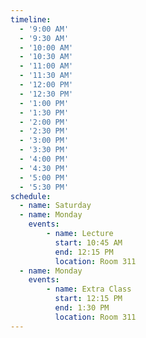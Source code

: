 ```yaml
---
timeline:
  - '9:00 AM'
  - '9:30 AM'
  - '10:00 AM'
  - '10:30 AM'
  - '11:00 AM'
  - '11:30 AM'
  - '12:00 PM'
  - '12:30 PM'
  - '1:00 PM'
  - '1:30 PM'
  - '2:00 PM'
  - '2:30 PM'
  - '3:00 PM'
  - '3:30 PM'
  - '4:00 PM'
  - '4:30 PM'
  - '5:00 PM'
  - '5:30 PM'
schedule:
  - name: Saturday
  - name: Monday
    events:
        - name: Lecture
          start: 10:45 AM
          end: 12:15 PM
          location: Room 311
  - name: Monday
    events:
        - name: Extra Class
          start: 12:15 PM
          end: 1:30 PM
          location: Room 311
---
```

